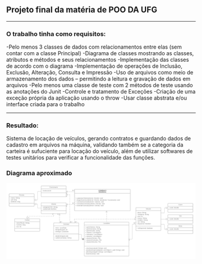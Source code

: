 ## Projeto final da matéria de POO DA UFG
---

### O trabalho tinha como requisitos:
-Pelo menos 3 classes de dados com relacionamentos entre elas (sem contar com a classe
  Principal)
-Diagrama de classes mostrando as classes, atributos e métodos e seus relacionamentos
-Implementação das classes de acordo com o diagrama
-Implementação de operações de Inclusão, Exclusão, Alteração, Consulta e Impressão
-Uso de arquivos como meio de armazenamento dos dados – permitindo a leitura e gravação de
  dados em arquivos
-Pelo menos uma classe de teste com 2 métodos de teste usando as anotações do Junit
-Controle e tratamento de Exceções
-Criação de uma exceção própria da aplicação usando o throw
-Usar classe abstrata e/ou interface criada para o trabalho
***

### Resultado:
Sistema de locação de veículos, gerando contratos e guardando dados de cadastro em arquivos na máquina,
validando também se a categoria da carteira é sufuciente para locação do veículo,  além de utilizar softwares de testes unitários para verificar a funcionalidade das funções.

### Diagrama aproximado
![UML do projeto](/UML-Locadora.png)